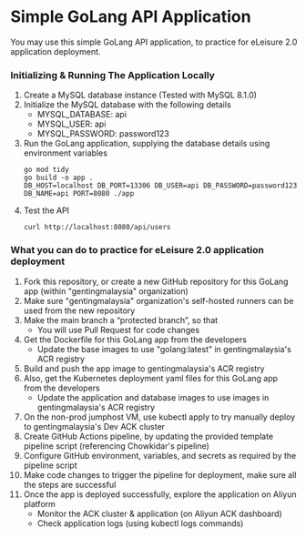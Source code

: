 # Simple GoLang API Application
You may use this simple GoLang API application, to practice for eLeisure 2.0 application deployment.

### Initializing & Running The Application Locally
1. Create a MySQL database instance (Tested with MySQL 8.1.0)
2. Initialize the MySQL database with the following details
    - MYSQL_DATABASE: api
    - MYSQL_USER: api
    - MYSQL_PASSWORD: password123
3. Run the GoLang application, supplying the database details using environment variables
    ```shell
    go mod tidy
    go build -o app .
    DB_HOST=localhost DB_PORT=13306 DB_USER=api DB_PASSWORD=password123 DB_NAME=api PORT=8080 ./app
    ```
4. Test the API
    ```shell
    curl http://localhost:8080/api/users
    ```

### What you can do to practice for eLeisure 2.0 application deployment
1. Fork this repository, or create a new GitHub repository for this GoLang app (within "gentingmalaysia" organization)
2. Make sure "gentingmalaysia" organization's self-hosted runners can be used from the new repository
3. Make the main branch a “protected branch”, so that
    - You will use Pull Request for code changes
4. Get the Dockerfile for this GoLang app from the developers
    - Update the base images to use "golang:latest" in gentingmalaysia's ACR registry
5. Build and push the app image to gentingmalaysia's ACR registry
6. Also, get the Kubernetes deployment yaml files for this GoLang app from the developers
    - Update the application and database images to use images in gentingmalaysia's ACR registry
7. On the non-prod jumphost VM, use kubectl apply to try manually deploy to gentingmalaysia's Dev ACK cluster
8. Create GitHub Actions pipeline, by updating the provided template pipeline script (referencing Chowkidar's pipeline) 
9. Configure GitHub environment, variables, and secrets as required by the pipeline script
10. Make code changes to trigger the pipeline for deployment, make sure all the steps are successful
11. Once the app is deployed successfully, explore the application on Aliyun platform
    - Monitor the ACK cluster & application (on Aliyun ACK dashboard)
    - Check application logs (using kubectl logs commands)

